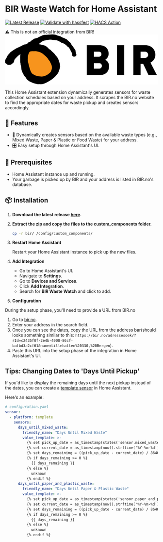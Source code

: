 # BIR Waste Watch for Home Assistant

[![Latest Release](https://badgen.net/github/release/SanderBlom/BIR_Waste_Watch/releases)](https://github.com/SanderBlom/BIR_Waste_Watch/releases)
[![Validate with hassfest](https://github.com/SanderBlom/BIR_Waste_Watch/actions/workflows/hassfest.yml/badge.svg)](https://github.com/SanderBlom/BIR_Waste_Watch/actions/workflows/hassfest.yml)
[![HACS Action](https://github.com/SanderBlom/BIR_Waste_Watch/actions/workflows/hacs.yml/badge.svg)](https://github.com/SanderBlom/BIR_Waste_Watch/actions/workflows/hacs.yml)

:warning: This is not an official integration from BIR!
![](/assets/logo.png)

This Home Assistant extension dynamically generates sensors for waste collection schedules based on your address. It scrapes the BIR.no website to find the appropriate dates for waste pickup and creates sensors accordingly.

## 🌟 Features

- 📍 Dynamically creates sensors based on the available waste types (e.g., Mixed Waste, Paper & Plastic or Food Waste) for your address.
- 🎛 Easy setup through Home Assistant's UI.

## 📝 Prerequisites

- Home Assistant instance up and running.
- Your garbage is picked up by BIR and your address is listed in BIR.no's database.

## 📦 Installation

1. **Download the latest release [here](https://github.com/SanderBlom/BIR_Waste_Watch/releases).**

2. **Extract the zip and copy the files to the custom_components folder.**

    ```bash
    cp -r bir/ /config/custom_components/
    ```

3. **Restart Home Assistant**

    Restart your Home Assistant instance to pick up the new files.

4. **Add Integration**

    - Go to Home Assistant's UI.
    - Navigate to **Settings**.
    - Go to **Devices and Services**.
    - Click **Add Integration**.
    - Search for **BIR Waste Watch** and click to add.

5. **Configuration**

During the setup phase, you'll need to provide a URL from BIR.no

1. Go to [bir.no](https://bir.no/).
2. Enter your address in the search field.
3. Once you can see the dates, copy the URL from the address bar(should looks something similar to this: `https://bir.no/adressesoek/?rId=c2435f0f-2e4b-4908-86cf-bafbd3a2cf61&name=Lillehatten%20330,%20Bergen`).
4. Paste this URL into the setup phase of the integration in Home Assistant's UI.

## Tips: Changing Dates to 'Days Until Pickup'

If you'd like to display the remaining days until the next pickup instead of the dates, you can create a [template sensor](https://www.home-assistant.io/integrations/template/) in Home Assistant.

Here's an example:

```yaml
# configuration.yaml
sensor:
  - platform: template
    sensors:
      days_until_mixed_waste:
        friendly_name: "Days Until Mixed Waste"
        value_template: >-
          {% set pick_up_date = as_timestamp(states('sensor.mixed_waste')) %}
          {% set current_date = as_timestamp(now().strftime('%Y-%m-%d')) %}
          {% set days_remaining = ((pick_up_date - current_date) / 86400) | int %}
          {% if days_remaining >= 0 %}
            {{ days_remaining }}
          {% else %}
            unknown
          {% endif %}
      days_until_paper_and_plastic_waste:
        friendly_name: "Days Until Paper & Plastic Waste"
        value_template: >-
          {% set pick_up_date = as_timestamp(states('sensor.paper_and_plastic_waste')) %}
          {% set current_date = as_timestamp(now().strftime('%Y-%m-%d')) %}
          {% set days_remaining = ((pick_up_date - current_date) / 86400) | int %}
          {% if days_remaining >= 0 %}
            {{ days_remaining }}
          {% else %}
            unknown
          {% endif %}


```
